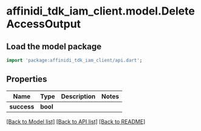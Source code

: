 # affinidi_tdk_iam_client.model.DeleteAccessOutput

## Load the model package

```dart
import 'package:affinidi_tdk_iam_client/api.dart';
```

## Properties

| Name        | Type     | Description | Notes |
| ----------- | -------- | ----------- | ----- |
| **success** | **bool** |             |

[[Back to Model list]](../README.md#documentation-for-models) [[Back to API list]](../README.md#documentation-for-api-endpoints) [[Back to README]](../README.md)
